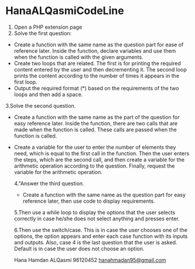 # HanaALQasmiCodeLine
1. Open a PHP extension page
2. Solve the first question: 
- Create a function with the same name as the question part for ease of reference later. Inside the function, declare variables and use them when the function is called with the given arguments.
- Create two loops that are related. The first is for printing the required content entered by the user and then decrementing it. The second loop prints the content according to the number of times it appears in the first loop.
- Output the required format (*) based on the requirements of the two loops and then add a space.

3.Solve the second question.
- Create a function with the same name as the part of the question for easy reference later. Inside the function, there are two calls that are made when the function is called. These calls are passed when the function is called.
- Create a variable for the user to enter the number of elements they need, which is equal to the first call in the function. Then the user enters the steps, which are the second call, and then create a variable for the arithmetic operation according to the question. Finally, request the variable for the arithmetic operation.

  4."Answer the third question.
  - Create a function with the same name as the question part for easy reference later, then use code to display requirements.

  5.Then use a while loop to display the options that the user selects correctly in case he/she does not select anything and presses enter.
  
  6.Then use the switch/case. This is in case the user chooses one of the options, the option appears and enter each case function with its inputs and outputs. Also, case 4 is the last question that the user is asked. Default is in case the user does not choose an option.

  Hana Hamdan ALQasmi
  96120452
  hanahmadan95@gmail.com

